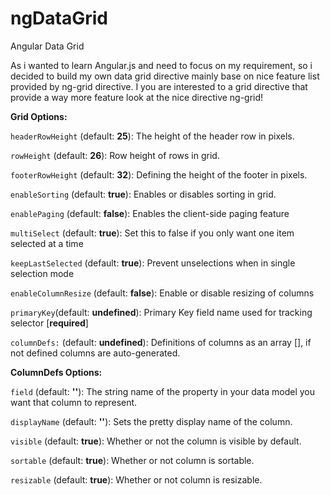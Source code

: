 ngDataGrid
==========

Angular Data Grid

As i wanted to learn Angular.js and need to focus on my requirement, so i decided to build my own data grid directive mainly base on nice feature list provided by ng-grid directive.
I you are interested to a grid directive that provide a way more feature look at the nice directive ng-grid!

**Grid Options:**

```headerRowHeight``` (default: **25**): The height of the header row in pixels.

```rowHeight``` (default: **26**): Row height of rows in grid.

```footerRowHeight``` (default: **32**): Defining the height of the footer in pixels.

```enableSorting``` (default: **true**):  Enables or disables sorting in grid.

```enablePaging``` (default: **false**): Enables the client-side paging feature

```multiSelect``` (default: **true**): Set this to false if you only want one item selected at a time

```keepLastSelected``` (default: **true**): Prevent unselections when in single selection mode

```enableColumnResize``` (default: **false**): Enable or disable resizing of columns

```primaryKey```(default: **undefined**): Primary Key field name used for tracking selector [**required**]

```columnDefs:``` (default: **undefined**): Definitions of columns as an array [], if not defined columns are auto-generated.

**ColumnDefs Options:**

```field``` (default: **''**): The string name of the property in your data model you want that column to represent.

```displayName``` (default: **''**): Sets the pretty display name of the column.

```visible``` (default: **true**): Whether or not the column is visible by default.

```sortable``` (default: **true**): Whether or not column is sortable.

```resizable``` (default: **true**): Whether or not column is resizable.





